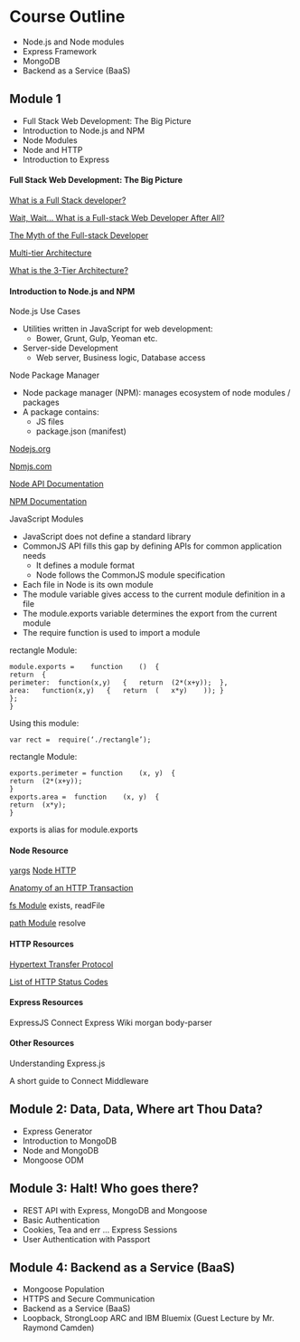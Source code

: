 # Course Outline

* Node.js and	Node	modules
* Express	Framework
* MongoDB
* Backend	as	a	Service	(BaaS)


## Module 1
* Full	Stack	Web	Development:	The	Big	Picture
* Introduction	to	Node.js and	NPM
* Node	Modules
* Node	and	HTTP
* Introduction	to	Express
#### Full	Stack	Web	Development:	The	Big	Picture

[What is a Full Stack developer?](http://www.laurencegellert.com/2012/08/what-is-a-full-stack-developer/)

[Wait, Wait… What is a Full-stack Web Developer After All?](https://edward-designer.com/web/full-stack-web-developer/)

[The Myth of the Full-stack Developer](http://andyshora.com/full-stack-developers.html)

[Multi-tier Architecture](https://en.wikipedia.org/wiki/Multitier_architecture)

[What is the 3-Tier Architecture?](http://www.tonymarston.net/php-mysql/3-tier-architecture.html)

#### Introduction	to	Node.js and	NPM
Node.js Use	Cases
* Utilities	written	in	JavaScript	for	web
development:
    * Bower,	Grunt,	Gulp,	Yeoman	etc.
* Server-side	Development
  * Web	server,	Business	logic,	Database	access

Node	Package	Manager
  * Node	package	manager	(NPM):	manages
  ecosystem	of	node	modules	/	packages
  * A	package	contains:
    * JS	files
    * package.json (manifest)

[Nodejs.org](https://nodejs.org/en/)

[Npmjs.com](https://www.npmjs.com/)

[Node API Documentation](https://nodejs.org/api/)

[NPM Documentation](https://docs.npmjs.com/)

JavaScript	Modules
* JavaScript	does	not	define	a	standard	library
* CommonJS API	fills	this	gap	by	defining	APIs
for	common	application	needs
    * It	defines	a	module	format
    * Node	follows	the	CommonJS module	specification
* Each	file	in	Node	is	its	own	module
* The	module variable	gives	access	to	the	current
    module	definition	in	a	file
* The	module.exports variable	determines	the
    export	from	the	current	module
* The	require function	is	used	to	import	a	module

rectangle Module:
```
module.exports =	function	()	{
return	{
perimeter:	function(x,y)	{	return	(2*(x+y));	},
area:	function(x,y)	{	return	(	x*y)	));	}
};
}
```
Using	this	module:
```
var rect =	require(‘./rectangle’);
```
rectangle	Module:
```
exports.perimeter =	function	(x,	y)	{
return	(2*(x+y));
}
exports.area =	function	(x,	y)	{
return	(x*y);
}
```
exports is	alias	for	module.exports

#### Node Resource
[yargs](https://github.com/yargs/yargs)
[Node HTTP](https://nodejs.org/api/http.html)

[Anatomy of an HTTP Transaction](https://nodejs.org/en/docs/guides/anatomy-of-an-http-transaction/)

[fs Module](https://nodejs.org/dist/latest-v4.x/docs/api/fs.html) exists, readFile

[path Module](https://nodejs.org/dist/latest-v4.x/docs/api/path.html) resolve

#### HTTP Resources

[Hypertext Transfer Protocol](https://en.wikipedia.org/wiki/Hypertext_Transfer_Protocol)

[List of HTTP Status Codes](https://en.wikipedia.org/wiki/List_of_HTTP_status_codes)

#### Express Resources

ExpressJS
Connect
Express Wiki
morgan
body-parser

#### Other Resources

Understanding Express.js

A short guide to Connect Middleware

## Module	2:	Data,	Data,	Where	art	Thou Data?
* Express	Generator
* Introduction	to	MongoDB
* Node	and	MongoDB
* Mongoose	ODM

## Module	3:	Halt!	Who	goes	there?
* REST	API	with	Express,	MongoDB and	Mongoose
* Basic	Authentication
* Cookies,	Tea	and	err	...	Express	Sessions
* User	Authentication	with	Passport

## Module	4:	Backend	as	a	Service	(BaaS)
* Mongoose	Population
* HTTPS	and	Secure	Communication
* Backend	as	a	Service	(BaaS)
* Loopback,	StrongLoop ARC	and	IBM	Bluemix
(Guest	Lecture	by	Mr.	Raymond	Camden)
